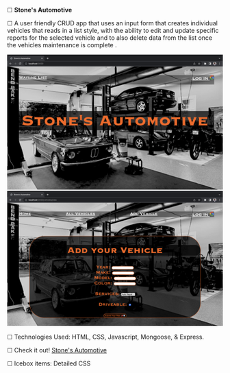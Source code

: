 ☐ <b>Stone's Automotive</b>

☐ A user friendly CRUD app that uses an input form that creates individual vehicles that reads in a list style,  with the ability to edit and update specific reports for the selected vehicle and to also delete data from the list once the vehicles maintenance is complete .

<img src="./public/images/Screenshot 2023-03-06 at 7.30.25 AM.png" width="600"/>

<img src="./public/images/Screenshot 2023-03-01 at 7.36.52 PM.png" width="600"/>

☐ Technologies Used: HTML, CSS, Javascript, Mongoose, & Express.

☐ Check it out! <a href="">Stone's Automotive</a>

☐ Icebox items: Detailed CSS
